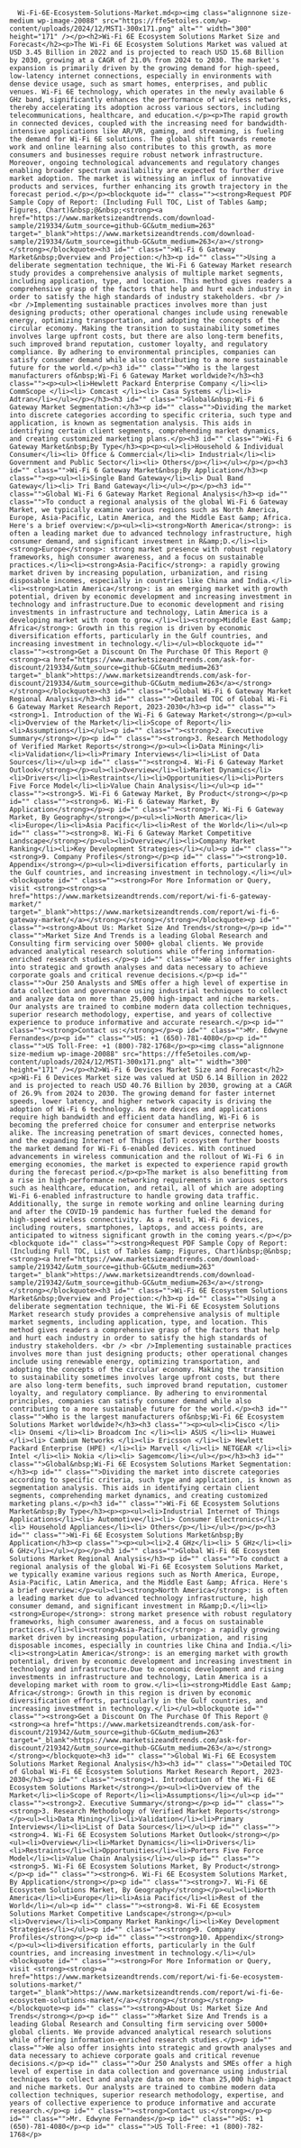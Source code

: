       Wi-Fi-6E-Ecosystem-Solutions-Market.md<p><img class="alignnone size-medium wp-image-20088" src="https://ffe5etoiles.com/wp-content/uploads/2024/12/MST1-300x171.png" alt="" width="300" height="171" /></p><h2>Wi-Fi 6E Ecosystem Solutions Market Size and Forecast</h2><p>The Wi-Fi 6E Ecosystem Solutions Market was valued at USD 3.45 Billion in 2022 and is projected to reach USD 15.68 Billion by 2030, growing at a CAGR of 21.0% from 2024 to 2030. The market's expansion is primarily driven by the growing demand for high-speed, low-latency internet connections, especially in environments with dense device usage, such as smart homes, enterprises, and public venues. Wi-Fi 6E technology, which operates in the newly available 6 GHz band, significantly enhances the performance of wireless networks, thereby accelerating its adoption across various sectors, including telecommunications, healthcare, and education.</p><p>The rapid growth in connected devices, coupled with the increasing need for bandwidth-intensive applications like AR/VR, gaming, and streaming, is fueling the demand for Wi-Fi 6E solutions. The global shift towards remote work and online learning also contributes to this growth, as more consumers and businesses require robust network infrastructure. Moreover, ongoing technological advancements and regulatory changes enabling broader spectrum availability are expected to further drive market adoption. The market is witnessing an influx of innovative products and services, further enhancing its growth trajectory in the forecast period.</p></p><blockquote id="" class=""><strong>Request PDF Sample Copy of Report: (Including Full TOC, List of Tables &amp; Figures, Chart)&nbsp;@&nbsp;<strong><a href="https://www.marketsizeandtrends.com/download-sample/219334/&utm_source=github-GC&utm_medium=263" target="_blank">https://www.marketsizeandtrends.com/download-sample/219334/&utm_source=github-GC&utm_medium=263</a></strong></strong></blockquote><h3 id="" class="">Wi-Fi 6 Gateway Market&nbsp;Overview and Projection:</h3><p id="" class="">Using a deliberate segmentation technique, the Wi-Fi 6 Gateway Market research study provides a comprehensive analysis of multiple market segments, including application, type, and location. This method gives readers a comprehensive grasp of the factors that help and hurt each industry in order to satisfy the high standards of industry stakeholders. <br /> <br />Implementing sustainable practices involves more than just designing products; other operational changes include using renewable energy, optimizing transportation, and adopting the concepts of the circular economy. Making the transition to sustainability sometimes involves large upfront costs, but there are also long-term benefits, such improved brand reputation, customer loyalty, and regulatory compliance. By adhering to environmental principles, companies can satisfy consumer demand while also contributing to a more sustainable future for the world.</p><h3 id="" class="">Who is the largest manufacturers of&nbsp;Wi-Fi 6 Gateway Market worldwide?</h3><h3 class=""><p><ul><li>Hewlett Packard Enterprise Company </li><li> CommScope </li><li> Comcast </li><li> Casa Systems </li><li> Adtran</li></ul></p></h3><h3 id="" class="">Global&nbsp;Wi-Fi 6 Gateway Market Segmentation:</h3><p id="" class="">Dividing the market into discrete categories according to specific criteria, such type and application, is known as segmentation analysis. This aids in identifying certain client segments, comprehending market dynamics, and creating customized marketing plans.</p><h3 id="" class="">Wi-Fi 6 Gateway Market&nbsp;By Type</h3><p><p><ul><li>Household & Individual Consumer</li><li> Office & Commercial</li><li> Industrial</li><li> Government and Public Sector</li><li> Others</p></li></ul></p></p><h3 id="" class="">Wi-Fi 6 Gateway Market&nbsp;By Application</h3><p class=""><p><ul><li>Single Band Gateway</li><li> Dual Band Gateway</li><li> Tri Band Gateway</li></ul></p></p><h3 id="" class="">Global Wi-Fi 6 Gateway Market Regional Analysis</h3><p id="" class="">To conduct a regional analysis of the global Wi-Fi 6 Gateway Market, we typically examine various regions such as North America, Europe, Asia-Pacific, Latin America, and the Middle East &amp; Africa. Here's a brief overview:</p><ul><li><strong>North America</strong>: is often a leading market due to advanced technology infrastructure, high consumer demand, and significant investment in R&amp;D.</li><li><strong>Europe</strong>: strong market presence with robust regulatory frameworks, high consumer awareness, and a focus on sustainable practices.</li><li><strong>Asia-Pacific</strong>: a rapidly growing market driven by increasing population, urbanization, and rising disposable incomes, especially in countries like China and India.</li><li><strong>Latin America</strong>: is an emerging market with growth potential, driven by economic development and increasing investment in technology and infrastructure.Due to economic development and rising investments in infrastructure and technology, Latin America is a developing market with room to grow.</li><li><strong>Middle East &amp; Africa</strong>: Growth in this region is driven by economic diversification efforts, particularly in the Gulf countries, and increasing investment in technology.</li></ul><blockquote id="" class=""><strong>Get a Discount On The Purchase Of This Report @ <strong><a href="https://www.marketsizeandtrends.com/ask-for-discount/219334/&utm_source=github-GC&utm_medium=263" target="_blank">https://www.marketsizeandtrends.com/ask-for-discount/219334/&utm_source=github-GC&utm_medium=263</a></strong></strong></blockquote><h3 id="" class="">Global Wi-Fi 6 Gateway Market Regional Analysis</h3><h3 id="" class="">Detailed TOC of Global Wi-Fi 6 Gateway Market Research Report, 2023-2030</h3><p id="" class=""><strong>1. Introduction of the Wi-Fi 6 Gateway Market</strong></p><ul><li>Overview of the Market</li><li>Scope of Report</li><li>Assumptions</li></ul><p id="" class=""><strong>2. Executive Summary</strong></p><p id="" class=""><strong>3. Research Methodology of Verified Market Reports</strong></p><ul><li>Data Mining</li><li>Validation</li><li>Primary Interviews</li><li>List of Data Sources</li></ul><p id="" class=""><strong>4. Wi-Fi 6 Gateway Market Outlook</strong></p><ul><li>Overview</li><li>Market Dynamics</li><li>Drivers</li><li>Restraints</li><li>Opportunities</li><li>Porters Five Force Model</li><li>Value Chain Analysis</li></ul><p id="" class=""><strong>5. Wi-Fi 6 Gateway Market, By Product</strong></p><p id="" class=""><strong>6. Wi-Fi 6 Gateway Market, By Application</strong></p><p id="" class=""><strong>7. Wi-Fi 6 Gateway Market, By Geography</strong></p><ul><li>North America</li><li>Europe</li><li>Asia Pacific</li><li>Rest of the World</li></ul><p id="" class=""><strong>8. Wi-Fi 6 Gateway Market Competitive Landscape</strong></p><ul><li>Overview</li><li>Company Market Ranking</li><li>Key Development Strategies</li></ul><p id="" class=""><strong>9. Company Profiles</strong></p><p id="" class=""><strong>10. Appendix</strong></p><ul><li>diversification efforts, particularly in the Gulf countries, and increasing investment in technology.</li></ul><blockquote id="" class=""><strong>For More Information or Query, visit <strong><strong><a href="https://www.marketsizeandtrends.com/report/wi-fi-6-gateway-market/" target="_blank">https://www.marketsizeandtrends.com/report/wi-fi-6-gateway-market/</a></strong></strong></strong></blockquote><p id="" class=""><strong>About Us: Market Size And Trends</strong></p><p id="" class="">Market Size And Trends is a leading Global Research and Consulting firm servicing over 5000+ global clients. We provide advanced analytical research solutions while offering information-enriched research studies.</p><p id="" class="">We also offer insights into strategic and growth analyses and data necessary to achieve corporate goals and critical revenue decisions.</p><p id="" class="">Our 250 Analysts and SMEs offer a high level of expertise in data collection and governance using industrial techniques to collect and analyze data on more than 25,000 high-impact and niche markets. Our analysts are trained to combine modern data collection techniques, superior research methodology, expertise, and years of collective experience to produce informative and accurate research.</p><p id="" class=""><strong>Contact us:</strong></p><p id="" class="">Mr. Edwyne Fernandes</p><p id="" class="">US: +1 (650)-781-4080</p><p id="" class="">US Toll-Free: +1 (800)-782-1768</p><p><img class="alignnone size-medium wp-image-20088" src="https://ffe5etoiles.com/wp-content/uploads/2024/12/MST1-300x171.png" alt="" width="300" height="171" /></p><h2>Wi-Fi 6 Devices Market Size and Forecast</h2><p>Wi-Fi 6 Devices Market size was valued at USD 6.14 Billion in 2022 and is projected to reach USD 40.76 Billion by 2030, growing at a CAGR of 26.9% from 2024 to 2030. The growing demand for faster internet speeds, lower latency, and higher network capacity is driving the adoption of Wi-Fi 6 technology. As more devices and applications require high bandwidth and efficient data handling, Wi-Fi 6 is becoming the preferred choice for consumer and enterprise networks alike. The increasing penetration of smart devices, connected homes, and the expanding Internet of Things (IoT) ecosystem further boosts the market demand for Wi-Fi 6-enabled devices. With continued advancements in wireless communication and the rollout of Wi-Fi 6 in emerging economies, the market is expected to experience rapid growth during the forecast period.</p><p>The market is also benefitting from a rise in high-performance networking requirements in various sectors such as healthcare, education, and retail, all of which are adopting Wi-Fi 6-enabled infrastructure to handle growing data traffic. Additionally, the surge in remote working and online learning during and after the COVID-19 pandemic has further fueled the demand for high-speed wireless connectivity. As a result, Wi-Fi 6 devices, including routers, smartphones, laptops, and access points, are anticipated to witness significant growth in the coming years.</p></p><blockquote id="" class=""><strong>Request PDF Sample Copy of Report: (Including Full TOC, List of Tables &amp; Figures, Chart)&nbsp;@&nbsp;<strong><a href="https://www.marketsizeandtrends.com/download-sample/219342/&utm_source=github-GC&utm_medium=263" target="_blank">https://www.marketsizeandtrends.com/download-sample/219342/&utm_source=github-GC&utm_medium=263</a></strong></strong></blockquote><h3 id="" class="">Wi-Fi 6E Ecosystem Solutions Market&nbsp;Overview and Projection:</h3><p id="" class="">Using a deliberate segmentation technique, the Wi-Fi 6E Ecosystem Solutions Market research study provides a comprehensive analysis of multiple market segments, including application, type, and location. This method gives readers a comprehensive grasp of the factors that help and hurt each industry in order to satisfy the high standards of industry stakeholders. <br /> <br />Implementing sustainable practices involves more than just designing products; other operational changes include using renewable energy, optimizing transportation, and adopting the concepts of the circular economy. Making the transition to sustainability sometimes involves large upfront costs, but there are also long-term benefits, such improved brand reputation, customer loyalty, and regulatory compliance. By adhering to environmental principles, companies can satisfy consumer demand while also contributing to a more sustainable future for the world.</p><h3 id="" class="">Who is the largest manufacturers of&nbsp;Wi-Fi 6E Ecosystem Solutions Market worldwide?</h3><h3 class=""><p><ul><li>Cisco </li><li> Onsemi </li><li> Broadcom Inc </li><li> ASUS </li><li> Huawei </li><li> Cambium Networks </li><li> Ericsson </li><li> Hewlett Packard Enterprise (HPE) </li><li> Marvell </li><li> NETGEAR </li><li> Intel </li><li> Nokia </li><li> Sagemcom</li></ul></p></h3><h3 id="" class="">Global&nbsp;Wi-Fi 6E Ecosystem Solutions Market Segmentation:</h3><p id="" class="">Dividing the market into discrete categories according to specific criteria, such type and application, is known as segmentation analysis. This aids in identifying certain client segments, comprehending market dynamics, and creating customized marketing plans.</p><h3 id="" class="">Wi-Fi 6E Ecosystem Solutions Market&nbsp;By Type</h3><p><p><ul><li>Industrial Internet of Things Applications</li><li> Automotive</li><li> Consumer Electronics</li><li> Household Appliances</li><li> Others</p></li></ul></p></p><h3 id="" class="">Wi-Fi 6E Ecosystem Solutions Market&nbsp;By Application</h3><p class=""><p><ul><li>2.4 GHz</li><li> 5 GHz</li><li> 6 GHz</li></ul></p></p><h3 id="" class="">Global Wi-Fi 6E Ecosystem Solutions Market Regional Analysis</h3><p id="" class="">To conduct a regional analysis of the global Wi-Fi 6E Ecosystem Solutions Market, we typically examine various regions such as North America, Europe, Asia-Pacific, Latin America, and the Middle East &amp; Africa. Here's a brief overview:</p><ul><li><strong>North America</strong>: is often a leading market due to advanced technology infrastructure, high consumer demand, and significant investment in R&amp;D.</li><li><strong>Europe</strong>: strong market presence with robust regulatory frameworks, high consumer awareness, and a focus on sustainable practices.</li><li><strong>Asia-Pacific</strong>: a rapidly growing market driven by increasing population, urbanization, and rising disposable incomes, especially in countries like China and India.</li><li><strong>Latin America</strong>: is an emerging market with growth potential, driven by economic development and increasing investment in technology and infrastructure.Due to economic development and rising investments in infrastructure and technology, Latin America is a developing market with room to grow.</li><li><strong>Middle East &amp; Africa</strong>: Growth in this region is driven by economic diversification efforts, particularly in the Gulf countries, and increasing investment in technology.</li></ul><blockquote id="" class=""><strong>Get a Discount On The Purchase Of This Report @ <strong><a href="https://www.marketsizeandtrends.com/ask-for-discount/219342/&utm_source=github-GC&utm_medium=263" target="_blank">https://www.marketsizeandtrends.com/ask-for-discount/219342/&utm_source=github-GC&utm_medium=263</a></strong></strong></blockquote><h3 id="" class="">Global Wi-Fi 6E Ecosystem Solutions Market Regional Analysis</h3><h3 id="" class="">Detailed TOC of Global Wi-Fi 6E Ecosystem Solutions Market Research Report, 2023-2030</h3><p id="" class=""><strong>1. Introduction of the Wi-Fi 6E Ecosystem Solutions Market</strong></p><ul><li>Overview of the Market</li><li>Scope of Report</li><li>Assumptions</li></ul><p id="" class=""><strong>2. Executive Summary</strong></p><p id="" class=""><strong>3. Research Methodology of Verified Market Reports</strong></p><ul><li>Data Mining</li><li>Validation</li><li>Primary Interviews</li><li>List of Data Sources</li></ul><p id="" class=""><strong>4. Wi-Fi 6E Ecosystem Solutions Market Outlook</strong></p><ul><li>Overview</li><li>Market Dynamics</li><li>Drivers</li><li>Restraints</li><li>Opportunities</li><li>Porters Five Force Model</li><li>Value Chain Analysis</li></ul><p id="" class=""><strong>5. Wi-Fi 6E Ecosystem Solutions Market, By Product</strong></p><p id="" class=""><strong>6. Wi-Fi 6E Ecosystem Solutions Market, By Application</strong></p><p id="" class=""><strong>7. Wi-Fi 6E Ecosystem Solutions Market, By Geography</strong></p><ul><li>North America</li><li>Europe</li><li>Asia Pacific</li><li>Rest of the World</li></ul><p id="" class=""><strong>8. Wi-Fi 6E Ecosystem Solutions Market Competitive Landscape</strong></p><ul><li>Overview</li><li>Company Market Ranking</li><li>Key Development Strategies</li></ul><p id="" class=""><strong>9. Company Profiles</strong></p><p id="" class=""><strong>10. Appendix</strong></p><ul><li>diversification efforts, particularly in the Gulf countries, and increasing investment in technology.</li></ul><blockquote id="" class=""><strong>For More Information or Query, visit <strong><strong><a href="https://www.marketsizeandtrends.com/report/wi-fi-6e-ecosystem-solutions-market/" target="_blank">https://www.marketsizeandtrends.com/report/wi-fi-6e-ecosystem-solutions-market/</a></strong></strong></strong></blockquote><p id="" class=""><strong>About Us: Market Size And Trends</strong></p><p id="" class="">Market Size And Trends is a leading Global Research and Consulting firm servicing over 5000+ global clients. We provide advanced analytical research solutions while offering information-enriched research studies.</p><p id="" class="">We also offer insights into strategic and growth analyses and data necessary to achieve corporate goals and critical revenue decisions.</p><p id="" class="">Our 250 Analysts and SMEs offer a high level of expertise in data collection and governance using industrial techniques to collect and analyze data on more than 25,000 high-impact and niche markets. Our analysts are trained to combine modern data collection techniques, superior research methodology, expertise, and years of collective experience to produce informative and accurate research.</p><p id="" class=""><strong>Contact us:</strong></p><p id="" class="">Mr. Edwyne Fernandes</p><p id="" class="">US: +1 (650)-781-4080</p><p id="" class="">US Toll-Free: +1 (800)-782-1768</p>
